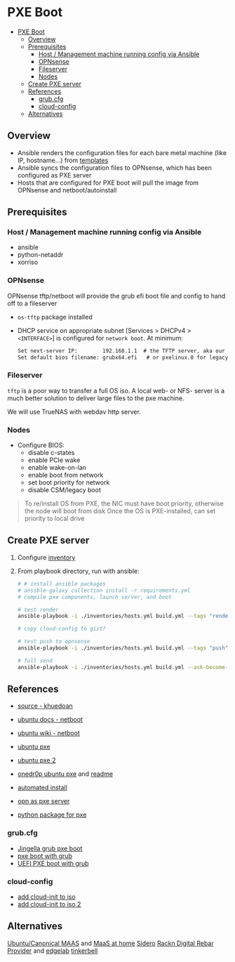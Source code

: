 # PXE Boot

- [PXE Boot](#pxe-boot)
  - [Overview](#overview)
  - [Prerequisites](#prerequisites)
    - [Host / Management machine running config via Ansible](#host--management-machine-running-config-via-ansible)
    - [OPNsense](#opnsense)
    - [Fileserver](#fileserver)
    - [Nodes](#nodes)
  - [Create PXE server](#create-pxe-server)
  - [References](#references)
    - [grub.cfg](#grubcfg)
    - [cloud-config](#cloud-config)
  - [Alternatives](#alternatives)

## Overview

- Ansible renders the configuration files for each bare metal machine (like IP, hostname...) from [templates](./roles/pxe/templates)
- Ansible syncs the configuration files to OPNsense, which has been configured as PXE server
- Hosts that are configured for PXE boot will pull the image from OPNsense and netboot/autoinstall

## Prerequisites

### Host / Management machine running config via Ansible

- ansible
- python-netaddr
- xorriso

### OPNsense

OPNsense tftp/netboot will provide the grub efi boot file and config to hand off to a fileserver

- `os-tftp` package installed
- DHCP service on appropriate subnet [Services > DHCPv4 > `<INTERFACE>`] is configured for `network boot`.
  At minimum:

  ```txt
  Set next-server IP:        192.168.1.1  # the TFTP server, aka our OPNsense device's IP
  Set default bios filename: grubx64.efi   # or pxelinux.0 for legacy bios
  ```

### Fileserver

`tftp` is a poor way to transfer a full OS iso.
A local web- or NFS- server is a much better solution to deliver large files to the pxe machine.

We will use TrueNAS with webdav http server.

### Nodes

- Configure BIOS:
  - disable c-states
  - enable PCIe wake
  - enable wake-on-lan
  - enable boot from network
  - set boot priority for network
  - disable CSM/legacy boot

> To re/install OS from PXE, the NIC must have boot priority, otherwise the node will boot from disk
> Once the OS is PXE-installed, can set priority to local drive

## Create PXE server

1. Configure [inventory](./inventories/hosts.yml)

2. From playbook directory, run with ansible:

   ```sh
   # # install ansible packages
   # ansible-galaxy collection install -r requirements.yml
   # compile pxe components, launch server, and boot

   # test render
   ansible-playbook -i ./inventories/hosts.yml build.yml --tags "render" --ask-become-pass

   # copy cloud-config to gist?

   # test push to opnsense
   ansible-playbook -i ./inventories/hosts.yml build.yml --tags "push"

   # full send
   ansible-playbook -i ./inventories/hosts.yml build.yml --ask-become-pass
   ```

## References

- [source - khuedoan](https://github.com/khuedoan/homelab/tree/master/metal)
- [ubuntu docs - netboot](https://ubuntu.com/server/docs/install/netboot-amd64)
- [ubuntu wiki - netboot](https://wiki.ubuntu.com/UEFI/PXE-netboot-install)
- [ubuntu pxe](https://gist.github.com/s3rj1k/55b10cd20f31542046018fcce32f103e)
- [ubuntu pxe 2](https://gist.github.com/azhang/d8304d8dd4b4c165b67ab57ae7e1ede0)
- [onedr0p ubuntu pxe](https://github.com/onedr0p/home-ops/tree/05ba831487c9dba87be3b18fca5f2815e5de697a/server/pxe)
  and [readme](https://github.com/onedr0p/home-ops/blob/05ba831487c9dba87be3b18fca5f2815e5de697a/docs/pxe.md)
- [automated install](https://askubuntu.com/questions/1235723/automated-20-04-server-installation-using-pxe-and-live-server-image)
- [opn as pxe server](https://forum.opnsense.org/index.php?topic=25003.0)

- [python package for pxe](https://github.com/dannf/ubuntu-server-netboot)

### grub.cfg

- [Jingella grub pxe boot](https://github.com/Jingella/grub-pxe-boot/)
- [pxe boot with grub](https://github.com/rear/rear/issues/2724)
- [UEFI PXE boot with grub](https://c-nergy.be/blog/?p=13822)

### cloud-config

- [add cloud-init to iso](https://github.com/covertsh/ubuntu-autoinstall-generator/blob/main/ubuntu-autoinstall-generator.sh)
- [add cloud-init to iso 2](https://forums.fogproject.org/topic/15991/ubuntu-20-04-nfs-pxe-autoinstall-automation)

## Alternatives

[Ubuntu/Canonical MAAS](https://maas.io) and [MaaS at home](https://ubuntu.com/blog/maas-for-the-home)
[Sidero](https://www.sidero.dev)
[Rackn Digital Rebar Provider](https://rackn.com/rebar/) and [edgelab](https://gitlab.com/rackn/edgelab)
[tinkerbell](https://tinkerbell.org/)
